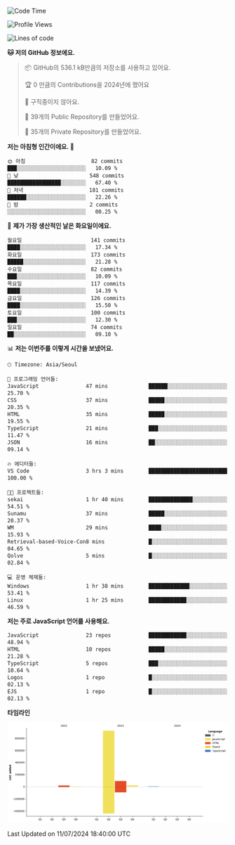 <!--START_SECTION:waka-->
![Code Time](http://img.shields.io/badge/Code%20Time-66%20hrs%2041%20mins-blue)

![Profile Views](http://img.shields.io/badge/Profile%20Views-0-blue)

![Lines of code](https://img.shields.io/badge/%EC%A0%80%EB%8A%94%20%EC%97%AC%ED%83%9C%EA%B9%8C%EC%A7%80%20-1.1%20million%20%EC%A4%84%EC%9D%98%20%EC%BD%94%EB%93%9C%EB%A5%BC%20%EC%9E%91%EC%84%B1%ED%96%88%EC%96%B4%EC%9A%94.-blue)

**🐱 저의 GitHub 정보에요.** 

> 📦 GitHub의 536.1 kB만큼의 저장소를 사용하고 있어요. 
 > 
> 🏆 0 만큼의 Contributions을 2024년에 했어요
 > 
> 🚫 구직중이지 않아요.
 > 
> 📜 39개의 Public Repository를 만들었어요. 
 > 
> 🔑 35개의 Private Repository를 만들었어요. 
 > 
**저는 아침형 인간이에요. 🐤** 

```text
🌞 아침                     82 commits          ███░░░░░░░░░░░░░░░░░░░░░░   10.09 % 
🌆 낮　                     548 commits         █████████████████░░░░░░░░   67.40 % 
🌃 저녁                     181 commits         ██████░░░░░░░░░░░░░░░░░░░   22.26 % 
🌙 밤　                     2 commits           ░░░░░░░░░░░░░░░░░░░░░░░░░   00.25 % 
```
📅 **제가 가장 생산적인 날은 화요일이에요.** 

```text
월요일                      141 commits         ████░░░░░░░░░░░░░░░░░░░░░   17.34 % 
화요일                      173 commits         █████░░░░░░░░░░░░░░░░░░░░   21.28 % 
수요일                      82 commits          ███░░░░░░░░░░░░░░░░░░░░░░   10.09 % 
목요일                      117 commits         ████░░░░░░░░░░░░░░░░░░░░░   14.39 % 
금요일                      126 commits         ████░░░░░░░░░░░░░░░░░░░░░   15.50 % 
토요일                      100 commits         ███░░░░░░░░░░░░░░░░░░░░░░   12.30 % 
일요일                      74 commits          ██░░░░░░░░░░░░░░░░░░░░░░░   09.10 % 
```


📊 **저는 이번주를 이렇게 시간을 보냈어요.** 

```text
🕑︎ Timezone: Asia/Seoul

💬 프로그래밍 언어들: 
JavaScript               47 mins             ██████░░░░░░░░░░░░░░░░░░░   25.70 % 
CSS                      37 mins             █████░░░░░░░░░░░░░░░░░░░░   20.35 % 
HTML                     35 mins             █████░░░░░░░░░░░░░░░░░░░░   19.55 % 
TypeScript               21 mins             ███░░░░░░░░░░░░░░░░░░░░░░   11.47 % 
JSON                     16 mins             ██░░░░░░░░░░░░░░░░░░░░░░░   09.14 % 

🔥 에디터들: 
VS Code                  3 hrs 3 mins        █████████████████████████   100.00 % 

🐱‍💻 프로젝트들: 
sekai                    1 hr 40 mins        ██████████████░░░░░░░░░░░   54.51 % 
Sunamu                   37 mins             █████░░░░░░░░░░░░░░░░░░░░   20.37 % 
WM                       29 mins             ████░░░░░░░░░░░░░░░░░░░░░   15.93 % 
Retrieval-based-Voice-Con8 mins              █░░░░░░░░░░░░░░░░░░░░░░░░   04.65 % 
Qolve                    5 mins              █░░░░░░░░░░░░░░░░░░░░░░░░   02.84 % 

💻 운영 체제들: 
Windows                  1 hr 38 mins        █████████████░░░░░░░░░░░░   53.41 % 
Linux                    1 hr 25 mins        ████████████░░░░░░░░░░░░░   46.59 % 
```

**저는 주로 JavaScript 언어를 사용해요.** 

```text
JavaScript               23 repos            ████████████░░░░░░░░░░░░░   48.94 % 
HTML                     10 repos            █████░░░░░░░░░░░░░░░░░░░░   21.28 % 
TypeScript               5 repos             ███░░░░░░░░░░░░░░░░░░░░░░   10.64 % 
Logos                    1 repo              █░░░░░░░░░░░░░░░░░░░░░░░░   02.13 % 
EJS                      1 repo              █░░░░░░░░░░░░░░░░░░░░░░░░   02.13 % 
```



**타임라인**

![Lines of Code chart](https://raw.githubusercontent.com/project-dy/project-dy/main/assets/bar_graph.png)


 Last Updated on 11/07/2024 18:40:00 UTC
<!--END_SECTION:waka-->
